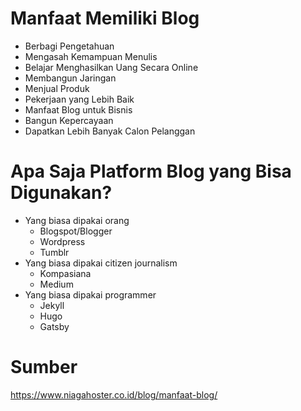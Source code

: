 # Manfaat Memiliki Blog

- Berbagi Pengetahuan
- Mengasah Kemampuan Menulis
- Belajar Menghasilkan Uang Secara Online
- Membangun Jaringan
- Menjual Produk
- Pekerjaan yang Lebih Baik
- Manfaat Blog untuk Bisnis
- Bangun Kepercayaan
- Dapatkan Lebih Banyak Calon Pelanggan 

# Apa Saja Platform Blog yang Bisa Digunakan?

- Yang biasa dipakai orang
	- Blogspot/Blogger
	- Wordpress
	- Tumblr
- Yang biasa dipakai citizen journalism
	- Kompasiana
	- Medium
- Yang biasa dipakai programmer
	- Jekyll
	- Hugo
	- Gatsby

# Sumber

<https://www.niagahoster.co.id/blog/manfaat-blog/>